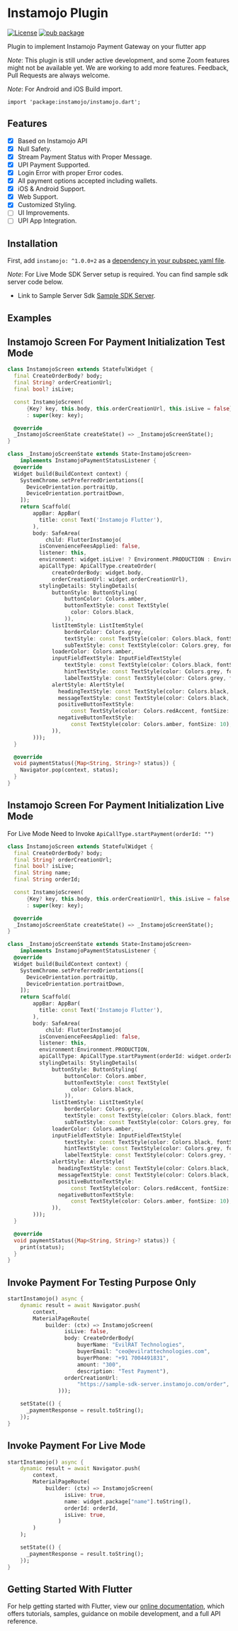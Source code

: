 # Instamojo Plugin

[![License](https://img.shields.io/badge/License-Apache%202.0-blue.svg)](https://opensource.org/licenses/Apache-2.0)
[![pub package](https://img.shields.io/badge/pub-v1.0.0%2B1-brightgreen)](https://pub.dev/packages/instamojo)

Plugin to implement Instamojo Payment Gateway on your flutter app

*Note*: This plugin is still under active development, and some Zoom features might not be available yet. We are working to add more features.
Feedback, Pull Requests are always welcome.

*Note*: For Android and iOS Build import.
```shell script
import 'package:instamojo/instamojo.dart';
```

## Features

- [x] Based on Instamojo API
- [x] Null Safety.
- [x] Stream Payment Status with Proper Message.
- [x] UPI Payment Supported.
- [x] Login Error with proper Error codes.
- [x] All payment options accepted including wallets.
- [x] iOS & Android Support.
- [x] Web Support.
- [x] Customized Styling.
- [ ] UI Improvements.
- [ ] UPI App Integration.

## Installation

First, add `instamojo: ^1.0.0+2` as a [dependency in your pubspec.yaml file](https://flutter.io/using-packages/).

*Note*: For Live Mode SDK Server setup is required. You can find sample sdk server code below.

- Link to Sample Server Sdk [Sample SDK Server](https://github.com/Instamojo/sample-sdk-server).

## Examples

## Instamojo Screen For Payment Initialization Test Mode
```dart
class InstamojoScreen extends StatefulWidget {
  final CreateOrderBody? body;
  final String? orderCreationUrl;
  final bool? isLive;

  const InstamojoScreen(
      {Key? key, this.body, this.orderCreationUrl, this.isLive = false})
      : super(key: key);

  @override
  _InstamojoScreenState createState() => _InstamojoScreenState();
}

class _InstamojoScreenState extends State<InstamojoScreen>
    implements InstamojoPaymentStatusListener {
  @override
  Widget build(BuildContext context) {
    SystemChrome.setPreferredOrientations([
      DeviceOrientation.portraitUp,
      DeviceOrientation.portraitDown,
    ]);
    return Scaffold(
        appBar: AppBar(
          title: const Text('Instamojo Flutter'),
        ),
        body: SafeArea(
            child: FlutterInstamojo(
          isConvenienceFeesApplied: false,
          listener: this,
          environment: widget.isLive! ? Environment.PRODUCTION : Environment.TEST,
          apiCallType: ApiCallType.createOrder(
              createOrderBody: widget.body,
              orderCreationUrl: widget.orderCreationUrl),
          stylingDetails: StylingDetails(
              buttonStyle: ButtonStyling(
                  buttonColor: Colors.amber,
                  buttonTextStyle: const TextStyle(
                    color: Colors.black,
                  )),
              listItemStyle: ListItemStyle(
                  borderColor: Colors.grey,
                  textStyle: const TextStyle(color: Colors.black, fontSize: 18),
                  subTextStyle: const TextStyle(color: Colors.grey, fontSize: 14)),
              loaderColor: Colors.amber,
              inputFieldTextStyle: InputFieldTextStyle(
                  textStyle: const TextStyle(color: Colors.black, fontSize: 18),
                  hintTextStyle: const TextStyle(color: Colors.grey, fontSize: 14),
                  labelTextStyle: const TextStyle(color: Colors.grey, fontSize: 14)),
              alertStyle: AlertStyle(
                headingTextStyle: const TextStyle(color: Colors.black, fontSize: 14),
                messageTextStyle: const TextStyle(color: Colors.black, fontSize: 12),
                positiveButtonTextStyle:
                    const TextStyle(color: Colors.redAccent, fontSize: 10),
                negativeButtonTextStyle:
                    const TextStyle(color: Colors.amber, fontSize: 10),
              )),
        )));
  }

  @override
  void paymentStatus({Map<String, String>? status}) {
    Navigator.pop(context, status);
  }
}
```

## Instamojo Screen For Payment Initialization Live Mode 
For Live Mode Need to Invoke `ApiCallType.startPayment(orderId: "")`

```dart
class InstamojoScreen extends StatefulWidget {
  final CreateOrderBody? body;
  final String? orderCreationUrl;
  final bool? isLive;
  final String name;
  final String orderId;

  const InstamojoScreen(
      {Key? key, this.body, this.orderCreationUrl, this.isLive = false, this.name, this.orderId})
      : super(key: key);

  @override
  _InstamojoScreenState createState() => _InstamojoScreenState();
}

class _InstamojoScreenState extends State<InstamojoScreen>
    implements InstamojoPaymentStatusListener {
  @override
  Widget build(BuildContext context) {
    SystemChrome.setPreferredOrientations([
      DeviceOrientation.portraitUp,
      DeviceOrientation.portraitDown,
    ]);
    return Scaffold(
        appBar: AppBar(
          title: const Text('Instamojo Flutter'),
        ),
        body: SafeArea(
            child: FlutterInstamojo(
          isConvenienceFeesApplied: false,
          listener: this,
          environment:Environment.PRODUCTION,
          apiCallType: ApiCallType.startPayment(orderId: widget.orderId), 
          stylingDetails: StylingDetails(
              buttonStyle: ButtonStyling(
                  buttonColor: Colors.amber,
                  buttonTextStyle: const TextStyle(
                    color: Colors.black,
                  )),
              listItemStyle: ListItemStyle(
                  borderColor: Colors.grey,
                  textStyle: const TextStyle(color: Colors.black, fontSize: 18),
                  subTextStyle: const TextStyle(color: Colors.grey, fontSize: 14)),
              loaderColor: Colors.amber,
              inputFieldTextStyle: InputFieldTextStyle(
                  textStyle: const TextStyle(color: Colors.black, fontSize: 18),
                  hintTextStyle: const TextStyle(color: Colors.grey, fontSize: 14),
                  labelTextStyle: const TextStyle(color: Colors.grey, fontSize: 14)),
              alertStyle: AlertStyle(
                headingTextStyle: const TextStyle(color: Colors.black, fontSize: 14),
                messageTextStyle: const TextStyle(color: Colors.black, fontSize: 12),
                positiveButtonTextStyle:
                    const TextStyle(color: Colors.redAccent, fontSize: 10),
                negativeButtonTextStyle:
                    const TextStyle(color: Colors.amber, fontSize: 10),
              )),
        )));
  }

  @override
  void paymentStatus({Map<String, String>? status}) {
    print(status);
  }
}
```

## Invoke Payment For Testing Purpose Only
```dart
startInstamojo() async {
    dynamic result = await Navigator.push(
        context,
        MaterialPageRoute(
            builder: (ctx) => InstamojoScreen(
                  isLive: false,
                  body: CreateOrderBody(
                      buyerName: "EvilRAT Technologies",
                      buyerEmail: "ceo@evilrattechnologies.com",
                      buyerPhone: "+91 7004491831",
                      amount: "300",
                      description: "Test Payment"),
                  orderCreationUrl:
                      "https://sample-sdk-server.instamojo.com/order", // The sample server of instamojo to create order id.
                )));

    setState(() {
      _paymentResponse = result.toString();
    });
}
```

## Invoke Payment For Live Mode
```dart
startInstamojo() async {
    dynamic result = await Navigator.push(
        context,
        MaterialPageRoute(
            builder: (ctx) => InstamojoScreen(
                  isLive: true,
                  name: widget.package["name"].toString(),
                  orderId: orderId,
                  isLive: true,
                )
        )
    );

    setState(() {
      _paymentResponse = result.toString();
    });
}
```


## Getting Started With Flutter

For help getting started with Flutter, view our
[online documentation](https://flutter.dev/docs), which offers tutorials,
samples, guidance on mobile development, and a full API reference.

